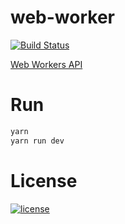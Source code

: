 # web-worker

[![Build Status](https://travis-ci.org/Gozeon/web-worker.svg?branch=master)](https://travis-ci.org/Gozeon/web-worker)

[Web Workers API](https://developer.mozilla.org/en-US/docs/Web/API/Web_Workers_API)

# Run

```bash
yarn
yarn run dev
```

# License

[![license](https://img.shields.io/github/license/mashape/apistatus.svg)](https://github.com/Gozeon/web-worker/blob/master/LICENSE)